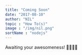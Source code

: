 ```yaml
---
title: "Coming Soon"
date: "2017-08-10"
author: "NIL"
topic : "How To(s)"
image : "/img/nil.png"
sortName : "nodejs"
---
```


Awaiting your awesomeness! 🚀🚀🎊🎉